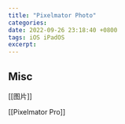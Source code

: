 ```yaml
---
title: "Pixelmator Photo"
categories: 
date: 2022-09-26 23:18:40 +0800
tags: iOS iPadOS
excerpt: 
---
```






## Misc

[[图片]]

[[Pixelmator Pro]]


